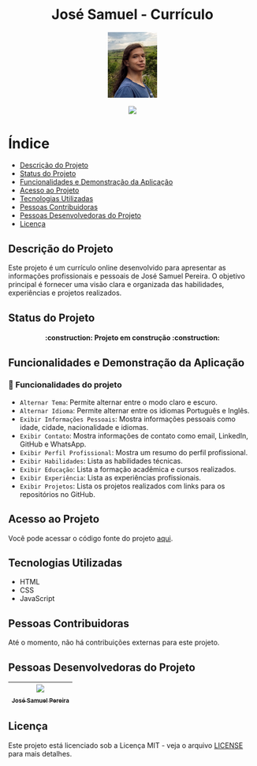 <h1 align="center">José Samuel - Currículo</h1>

<p align="center">
  <img src="figs/foto_perfil.jpg" alt="Foto de perfil" width="100" />
</p>

<p align="center">
  <img loading="lazy" src="http://img.shields.io/static/v1?label=STATUS&message=EM%20DESENVOLVIMENTO&color=GREEN&style=for-the-badge"/>
</p>

# Índice

* [Descrição do Projeto](#descrição-do-projeto)
* [Status do Projeto](#status-do-projeto)
* [Funcionalidades e Demonstração da Aplicação](#funcionalidades-e-demonstração-da-aplicação)
* [Acesso ao Projeto](#acesso-ao-projeto)
* [Tecnologias Utilizadas](#tecnologias-utilizadas)
* [Pessoas Contribuidoras](#pessoas-contribuidoras)
* [Pessoas Desenvolvedoras do Projeto](#pessoas-desenvolvedoras)
* [Licença](#licença)

## Descrição do Projeto

Este projeto é um currículo online desenvolvido para apresentar as informações profissionais e pessoais de José Samuel Pereira. O objetivo principal é fornecer uma visão clara e organizada das habilidades, experiências e projetos realizados.

## Status do Projeto

<h4 align="center"> 
    :construction:  Projeto em construção  :construction:
</h4>

## Funcionalidades e Demonstração da Aplicação

### :hammer: Funcionalidades do projeto

- `Alternar Tema`: Permite alternar entre o modo claro e escuro.
- `Alternar Idioma`: Permite alternar entre os idiomas Português e Inglês.
- `Exibir Informações Pessoais`: Mostra informações pessoais como idade, cidade, nacionalidade e idiomas.
- `Exibir Contato`: Mostra informações de contato como email, LinkedIn, GitHub e WhatsApp.
- `Exibir Perfil Profissional`: Mostra um resumo do perfil profissional.
- `Exibir Habilidades`: Lista as habilidades técnicas.
- `Exibir Educação`: Lista a formação acadêmica e cursos realizados.
- `Exibir Experiência`: Lista as experiências profissionais.
- `Exibir Projetos`: Lista os projetos realizados com links para os repositórios no GitHub.

## Acesso ao Projeto

Você pode acessar o código fonte do projeto [aqui](https://github.com/PuraFome/curriculo).

## Tecnologias Utilizadas

- HTML
- CSS
- JavaScript

## Pessoas Contribuidoras

Até o momento, não há contribuições externas para este projeto.

## Pessoas Desenvolvedoras do Projeto

| [<img loading="lazy" src="https://avatars.githubusercontent.com/u/your-github-username?v=4" width=115><br><sub>José Samuel Pereira</sub>](https://github.com/PuraFome) |
| :---: |

## Licença

Este projeto está licenciado sob a Licença MIT - veja o arquivo [LICENSE](LICENSE) para mais detalhes.